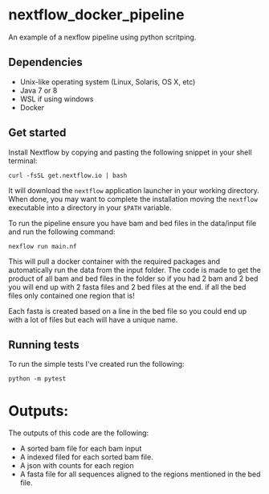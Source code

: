 # nextflow_docker_pipeline
An example of a nexflow pipeline using python scritping. 

## Dependencies 

* Unix-like operating system (Linux, Solaris, OS X, etc)
* Java 7 or 8 
* WSL if using windows
* Docker

## Get started

Install Nextflow by copying and pasting the following snippet in your shell terminal: 

    curl -fsSL get.nextflow.io | bash

It will download the `nextflow` application launcher in your working directory. 
When done, you may want to complete the installation moving the `nextflow` executable 
into a directory in your `$PATH` variable.

To run the pipeline ensure you have bam and bed files in the data/input file and run the following command:

    nexflow run main.nf

This will pull a docker container with the required packages and automatically run 
the data from the input folder.
The code is made to get the product of all bam and bed files in the folder so if 
you had 2 bam and 2 bed you will end up with 2 fasta files and 2 bed files at the end.
if all the bed files only contained one region that is! 

Each fasta is created based on a line in the bed file so you could end up with a lot of files
but each will have a unique name. 

## Running tests

To run the simple tests I've created run the following:

    python -m pytest


# Outputs:

The outputs of this code are the following:

* A sorted bam file for each bam input
* A indexed filed for each sorted bam file.
* A json with counts for each region
* A fasta file for all sequences aligned to the regions mentioned in the bed file. 

